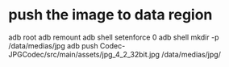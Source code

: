 # push the image to data region
adb root
adb remount
adb shell setenforce 0
adb shell mkdir -p /data/medias/jpg
adb push Codec-JPGCodec/src/main/assets/jpg_4_2_32bit.jpg /data/medias/jpg/
